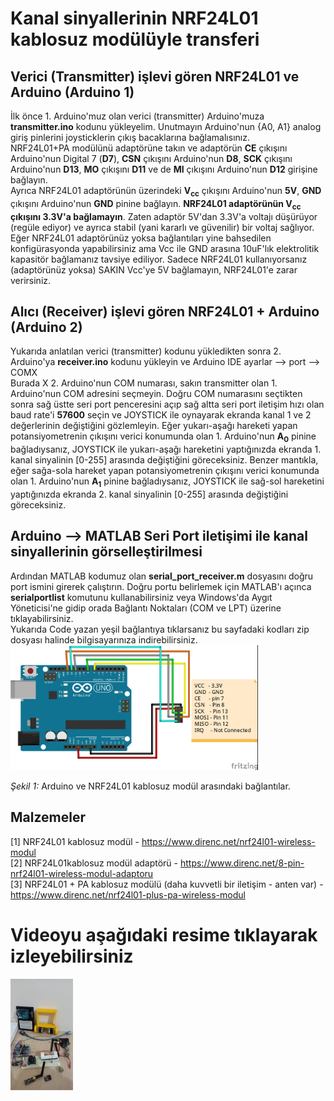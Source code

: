 # Kanal sinyallerinin NRF24L01 kablosuz modülüyle transferi
## Verici (Transmitter) işlevi gören NRF24L01 ve Arduino (Arduino 1)
İlk önce 1. Arduino'muz olan verici (transmitter) Arduino'muza **transmitter.ino** kodunu yükleyelim. Unutmayın Arduino'nun {A0, A1} analog giriş pinlerini joysticklerin çıkış bacaklarına bağlamalısınız.</br>
NRF24L01+PA modülünü adaptörüne takın ve adaptörün **CE** çıkışını Arduino'nun Digital 7 (**D7**), **CSN** çıkışını Arduino'nun **D8**, **SCK** çıkışını Arduino'nun **D13**, **MO** çıkışını **D11** ve de **MI** çıkışını Arduino'nun **D12** girişine bağlayın.</br>
Ayrıca NRF24L01 adaptörünün üzerindeki **V<sub>cc</sub>** çıkışını Arduino'nun **5V**, **GND** çıkışını Arduino'nun **GND** pinine bağlayın. 
**NRF24L01 adaptörünün V<sub>cc</sub> çıkışını 3.3V'a bağlamayın**. Zaten adaptör 5V'dan 3.3V'a voltajı düşürüyor (regüle ediyor) ve ayrıca stabil (yani kararlı ve güvenilir) bir voltaj sağlıyor.</br>
Eğer NRF24L01 adaptörünüz yoksa bağlantıları yine bahsedilen konfigürasyonda yapabilirsiniz ama Vcc ile GND arasına 10uF'lık elektrolitik kapasitör bağlamanız tavsiye ediliyor. 
Sadece NRF24L01 kullanıyorsanız (adaptörünüz yoksa) SAKIN Vcc'ye 5V bağlamayın, NRF24L01'e zarar verirsiniz.
## Alıcı (Receiver) işlevi gören NRF24L01 + Arduino (Arduino 2)
Yukarıda anlatılan verici (transmitter) kodunu yükledikten sonra 2. Arduino'ya **receiver.ino** kodunu yükleyin ve Arduino IDE ayarlar --> port --> COMX<br/>
Burada X 2. Arduino'nun COM numarası, sakın transmitter olan 1. Arduino'nun COM adresini seçmeyin. Doğru COM numarasını seçtikten sonra sağ üstte seri port penceresini açıp sağ altta seri port iletişim hızı olan baud rate'i **57600** seçin ve JOYSTICK ile oynayarak ekranda kanal 1 ve 2 değerlerinin değiştiğini gözlemleyin. Eğer yukarı-aşağı hareketi yapan potansiyometrenin çıkışını verici konumunda olan 1. Arduino'nun **A<sub>0</sub>** pinine bağladıysanız, JOYSTICK ile yukarı-aşağı hareketini yaptığınızda ekranda 1. kanal sinyalinin [0-255] arasında değiştiğini göreceksiniz. Benzer mantıkla, eğer sağa-sola hareket yapan potansiyometrenin çıkışını verici konumunda olan 1. Arduino'nun **A<sub>1</sub>** pinine bağladıysanız, JOYSTICK ile sağ-sol hareketini yaptığınızda ekranda 2. kanal sinyalinin [0-255] arasında değiştiğini göreceksiniz.<br/>
## Arduino --> MATLAB Seri Port iletişimi ile kanal sinyallerinin görselleştirilmesi
Ardından MATLAB kodumuz olan **serial_port_receiver.m** dosyasını doğru port ismini girerek çalıştırın. Doğru portu belirlemek için MATLAB'ı açınca **serialportlist** komutunu kullanabilirsiniz veya Windows'da Aygıt Yöneticisi'ne gidip orada Bağlantı Noktaları (COM ve LPT) üzerine tıklayabilirsiniz.</br>
Yukarıda Code yazan yeşil bağlantıya tıklarsanız bu sayfadaki kodları zip dosyası halinde bilgisayarınıza indirebilirsiniz.</br>
<img src="figure/connections.jpg" alt="Arduino NRF24L01 connections" height="200"/>

*Şekil 1:* Arduino ve NRF24L01 kablosuz modül arasındaki bağlantılar.

## Malzemeler
[1] NRF24L01 kablosuz modül - https://www.direnc.net/nrf24l01-wireless-modul<br/>
[2] NRF24L01kablosuz modül adaptörü - https://www.direnc.net/8-pin-nrf24l01-wireless-modul-adaptoru<br/>
[3] NRF24L01 + PA kablosuz modülü (daha kuvvetli bir iletişim - anten var) - https://www.direnc.net/nrf24l01-plus-pa-wireless-modul</br>
# Videoyu aşağıdaki resime tıklayarak izleyebilirsiniz 
[![IMAGE ALT TEXT HERE](figure/thumbnail.jpg)](https://www.youtube.com/watch?v=FZUj0kXy1hs)</br></br>
